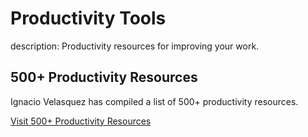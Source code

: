 # Productivity Tools

description: Productivity resources for improving your work.

## **500+ Productivity Resources**

Ignacio Velasquez has compiled a list of 500+ productivity resources.

[Visit 500+ Productivity Resources](https://ignacio-velasquez.notion.site/500-Productivity-Resources-66720544b1194c259a5b1208a91ef869)
